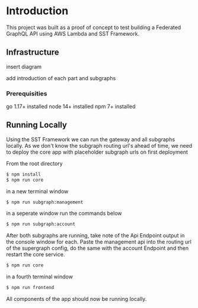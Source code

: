 # Introduction

This project was built as a proof of concept to test building a Federated GraphQL API using AWS Lambda and SST Framework.

## Infrastructure

insert diagram

add introduction of each part and subgraphs

### Prerequisities

go 1.17+ installed
node 14+ installed
npm 7+ installed

## Running Locally

Using the SST Framework we can run the gateway and all subgraphs locally.  As we don't know the subgraph routing url's ahead of time, we need to deploy the core app with placeholder subgraph urls on first deployment


From the root directory

```bash
$ npm install
$ npm run core
``````

in a new terminal window

```bash
$ npm run subgraph:management
``````

in a seperate window run the commands below

```bash
$ npm run subgraph:account
``````

After both subgraphs are running, take note of the Api Endpoint output in the console window for each.  Paste the management api into the routing url of the supergraph config, do the same with the account Endpoint and then restart the core service.


```bash
$ npm run core
``````

in a fourth terminal window

```bash
$ npm run frontend
```

All components of the app should now be running locally. 
